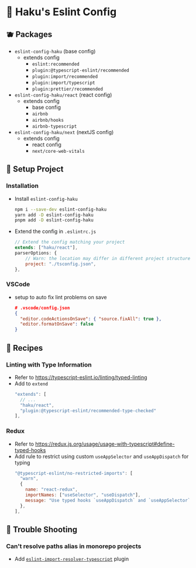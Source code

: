 # 🍃 Haku's Eslint Config

## 🫐 Packages

- `eslint-config-haku` (base config)
  - extends config
    - `eslint:recommended`
    - `plugin:@typescript-eslint/recommended`
    - `plugin:import/recommended`
    - `plugin:import/typescript`
    - `plugin:prettier/recommended`
- `eslint-config-haku/react` (react config)
  - extends config
    - base config
    - `airbnb`
    - `airbnb/hooks`
    - `airbnb-typescript`
- `eslint-config-haku/next` (nextJS config)
  - extends config
    - react config
    - `next/core-web-vitals`

## 🦴 Setup Project

### Installation

- Install `eslint-config-haku`

  ```bash
  npm i --save-dev eslint-config-haku
  yarn add -D eslint-config-haku
  pnpm add -D eslint-config-haku
  ```

- Extend the config in `.eslintrc.js`

  ```javascript
  // Extend the config matching your project
  extends: ["haku/react"],
  parserOptions: {
      // Warn: the location may differ in different project structure
      project: "./tsconfig.json",
  },
  ```

### VSCode

- setup to auto fix lint problems on save
  ```json
  # .vscode/config.json
  {
    "editor.codeActionsOnSave": { "source.fixAll": true },
    "editor.formatOnSave": false
  }
  ```

## 🥑 Recipes

### Linting with Type Information

- Refer to https://typescript-eslint.io/linting/typed-linting
- Add to `extend`
  ```javascript
  "extends": [
    // ...
    "haku/react",
    "plugin:@typescript-eslint/recommended-type-checked"
  ],
  ```

### Redux

- Refer to https://redux.js.org/usage/usage-with-typescript#define-typed-hooks
- Add rule to restrict using custom `useAppSelector` and `useAppDispatch` for typing
  ```javascript
  "@typescript-eslint/no-restricted-imports": [
    "warn",
    {
      name: "react-redux",
      importNames: ["useSelector", "useDispatch"],
      message: "Use typed hooks `useAppDispatch` and `useAppSelector` instead.",
    },
  ],
  ```

## 🍳 Trouble Shooting

### Can't resolve paths alias in monorepo projects

- Add [`eslint-import-resolver-typescript`](https://www.npmjs.com/package/eslint-import-resolver-typescript) plugin
